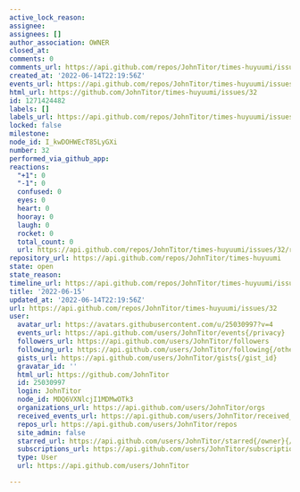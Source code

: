```yaml
---
active_lock_reason: 
assignee: 
assignees: []
author_association: OWNER
closed_at: 
comments: 0
comments_url: https://api.github.com/repos/JohnTitor/times-huyuumi/issues/32/comments
created_at: '2022-06-14T22:19:56Z'
events_url: https://api.github.com/repos/JohnTitor/times-huyuumi/issues/32/events
html_url: https://github.com/JohnTitor/times-huyuumi/issues/32
id: 1271424482
labels: []
labels_url: https://api.github.com/repos/JohnTitor/times-huyuumi/issues/32/labels{/name}
locked: false
milestone: 
node_id: I_kwDOHWEcT85LyGXi
number: 32
performed_via_github_app: 
reactions:
  "+1": 0
  "-1": 0
  confused: 0
  eyes: 0
  heart: 0
  hooray: 0
  laugh: 0
  rocket: 0
  total_count: 0
  url: https://api.github.com/repos/JohnTitor/times-huyuumi/issues/32/reactions
repository_url: https://api.github.com/repos/JohnTitor/times-huyuumi
state: open
state_reason: 
timeline_url: https://api.github.com/repos/JohnTitor/times-huyuumi/issues/32/timeline
title: '2022-06-15'
updated_at: '2022-06-14T22:19:56Z'
url: https://api.github.com/repos/JohnTitor/times-huyuumi/issues/32
user:
  avatar_url: https://avatars.githubusercontent.com/u/25030997?v=4
  events_url: https://api.github.com/users/JohnTitor/events{/privacy}
  followers_url: https://api.github.com/users/JohnTitor/followers
  following_url: https://api.github.com/users/JohnTitor/following{/other_user}
  gists_url: https://api.github.com/users/JohnTitor/gists{/gist_id}
  gravatar_id: ''
  html_url: https://github.com/JohnTitor
  id: 25030997
  login: JohnTitor
  node_id: MDQ6VXNlcjI1MDMwOTk3
  organizations_url: https://api.github.com/users/JohnTitor/orgs
  received_events_url: https://api.github.com/users/JohnTitor/received_events
  repos_url: https://api.github.com/users/JohnTitor/repos
  site_admin: false
  starred_url: https://api.github.com/users/JohnTitor/starred{/owner}{/repo}
  subscriptions_url: https://api.github.com/users/JohnTitor/subscriptions
  type: User
  url: https://api.github.com/users/JohnTitor

---
```

